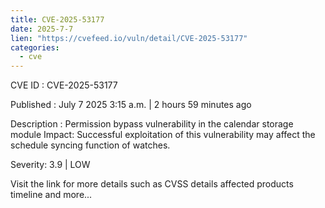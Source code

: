 ```yaml
--- 
title: CVE-2025-53177
date: 2025-7-7
lien: "https://cvefeed.io/vuln/detail/CVE-2025-53177"
categories:
  - cve
---
```


CVE ID : CVE-2025-53177

Published :  July 7
2025
3:15 a.m. | 2 hours
59 minutes ago

Description : Permission bypass vulnerability in the calendar storage module
Impact: Successful exploitation of this vulnerability may affect the schedule syncing function of watches.

Severity: 3.9 | LOW

Visit the link for more details
such as CVSS details
affected products
timeline
and more...
